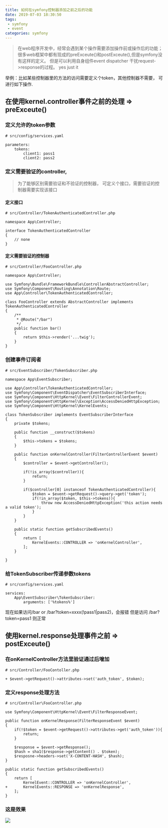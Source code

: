 ```yaml
---
title: 如何在symfony控制器添加之前之后的功能
date: 2019-07-03 18:30:50
tags: 
 - symfony
 - event
categories: symfony
---
```

> 在web程序开发中，经常会遇到某个操作需要添加操作前或操作后的功能；
很多web框架中都有现成的preExceute()和postExceute(),但是symfony没有这样的定义。
但是可以利用自身组件event dispatcher 干扰request->response的过程。
yes just it

举例：比如某些控制器里的方法的访问需要定义个token，其他控制器不需要， 可进行如下操作.
## 在使用kernel.controller事件之前的处理 => preExceute()
### 定义允许的token参数
```
# src/config/services.yaml

parameters:
    tokens:
        client1: pass1
        client2: pass2
```
### 定义需要验证的controller,
> 为了能够区别需要验证和不验证的控制器， 可定义个接口，需要验证的控制器需要实现该接口

#### 定义接口
```
# src/Controller/TokenAuthenticatedController.php

namespace App\Controller;

interface TokenAuthenticatedController
{
    // none
}
```
#### 定义需要验证的控制器
```
# src/Controller/FooController.php

namespace App\Controller;

use Symfony\Bundle\FrameworkBundle\ControllerAbstractController;
use Symfony\Component\Routing\Annotation\Route;
use App\Controller\TokenAuthenticatedController;

class FooController extends AbstractController implements TokenAuthenticatedController
{
    /**
     * @Route("/bar")
     */
    public function bar()
    {
        return $this->render('...twig');
    }
}
```
### 创建事件订阅者
```
# src/EventSubscriber/TokenSubscriber.php

namespace App\EventSubscriber;

use App\Controller\TokenAuthenticatedController;
use Symfony\Component\EventDispatcher\EventSubscriberInterface;
use Symfony\Component\HttpKernel\Event\FilterControllerEvent;
use Symfony\Component\HttpKernel\Exception\AccessDeniedHttpException;
use Symfony\Component\HttpKernel\KernelEvents;

class TokenSubscriber implements EventSubscriberInterface
{
    private $tokens;

    public function __construct($tokens)
    {
        $this->tokens = $tokens;
    }

    public function onKernelController(FilterControllerEvent $event)
    {
        $controller = $event->getController();

        if(!is_array($controller)){
            return;
        }

        if($controller[0] instanceof TokenAuthenticatedController){
            $token = $event->getRequest()->query->get('token');
            if(!in_array($token, $this->tokens)){
                throw new AccessDeniedHttpException('this action needs a valid token');
            }
        }
    }

    public static function getSubscribedEvents()
    {
        return [
            KernelEvents::CONTROLLER => 'onKernelController',
        ];
    }

}
```
### 给TokenSubscriber传递参数tokens
```
# src/config/services.yaml

services:
    App\EventSubscriber\TokenSubscriber:
        arguments: ['%tokens%']
```
现在如果访问/bar or /bar?token=xxxx(!pass1|pass2)，会报错
但是访问 /bar?token=pass1 则正常

## 使用kernel.response处理事件之前 => postExceute()
### 在onKernelController方法里验证通过后增加
```
# src/Controller/FooContoller.php 

+ $event->getRequest()->attributes->set('auth_token', $token);
```
### 定义response处理方法
```
# src/Controller\FooController.php

use Symfony\Component\HttpKernel\Event\FilterResponseEvent;

public function onKernelResponse(FilterResponseEvent $event)
{
    if(!$token = $event->getRequest()->attributes->get('auth_token')){
        return;
    }

    $response = $event->getResponse();
    $hash = sha1($response->getContent() . $token);
    $resposne->headers->set('X-CONTENT-HASH', $hash);
}

public static function getSubscribedEvents()
{
    return [
        KernelEvent::CONTROLLER => 'onKernelController',
+       KernelEvents::RESPONSE => 'onKernelResponse',
    ];
}
```
### 这是效果
![](show.png)
